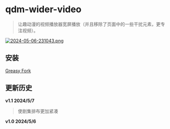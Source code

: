 # qdm-wider-video

> 让趣动漫的视频播放器宽屏播放（并且移除了页面中的一些干扰元素，更专注视频）。

[![2024-05-06-231043.png](https://i.postimg.cc/Pq0LCHgC/2024-05-06-231043.png)](https://postimg.cc/GBJ3fWhR)

## 安装

[Greasy Fork](https://greasyfork.org/zh-CN/scripts/494244-qdm-wider-video)

## 更新历史

**v1.1 2024/5/7**

> 使剧集排布更加紧凑

**v1.0 2024/5/6**
